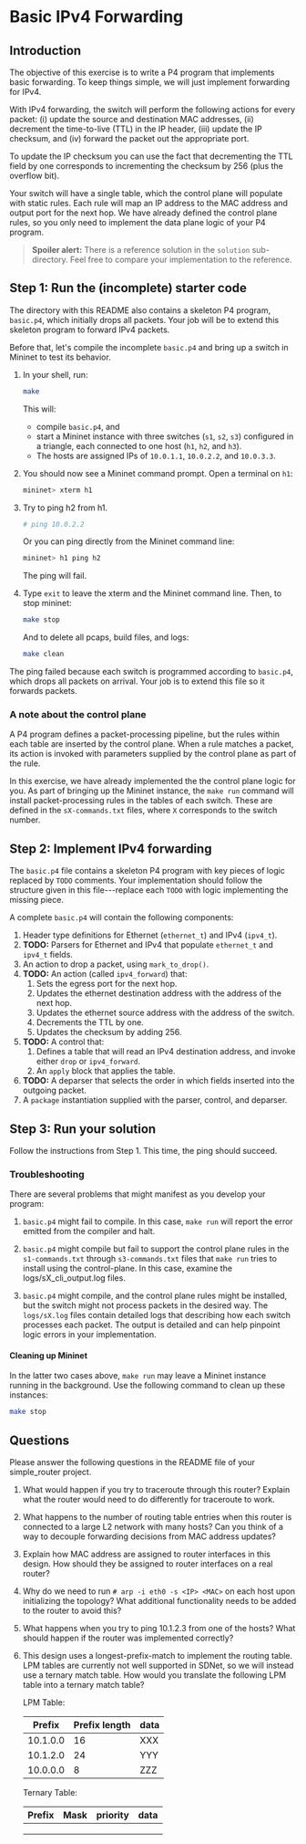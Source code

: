 # Basic IPv4 Forwarding

## Introduction

The objective of this exercise is to write a P4 program that
implements basic forwarding. To keep things simple, we will just
implement forwarding for IPv4.

With IPv4 forwarding, the switch will perform the following actions
for every packet: (i) update the source and destination MAC addresses,
(ii) decrement the time-to-live (TTL) in the IP header, (iii) update
the IP checksum, and (iv) forward the packet out the appropriate port.

To update the IP checksum you can use the fact that decrementing the
TTL field by one corresponds to incrementing the checksum by 256 (plus
the overflow bit).

Your switch will have a single table, which the control plane will
populate with static rules. Each rule will map an IP address to the
MAC address and output port for the next hop. We have already defined
the control plane rules, so you only need to implement the data plane
logic of your P4 program.

> **Spoiler alert:** There is a reference solution in the `solution`
> sub-directory. Feel free to compare your implementation to the
> reference.

## Step 1: Run the (incomplete) starter code

The directory with this README also contains a skeleton P4 program,
`basic.p4`, which initially drops all packets. Your job will be to
extend this skeleton program to forward IPv4 packets.

Before that, let's compile the incomplete `basic.p4` and bring
up a switch in Mininet to test its behavior.

1. In your shell, run:
   ```bash
   make
   ```
   This will:
   * compile `basic.p4`, and
   * start a Mininet instance with three switches (`s1`, `s2`, `s3`)
     configured in a triangle, each connected to one host (`h1`, `h2`,
     and `h3`).
   * The hosts are assigned IPs of `10.0.1.1`, `10.0.2.2`, and `10.0.3.3`.

2. You should now see a Mininet command prompt. Open a terminal on `h1`:
   ```bash
   mininet> xterm h1
   ```
3. Try to ping h2 from h1.
   ```bash
   # ping 10.0.2.2
   ```
   Or you can ping directly from the Mininet command line:
   ```bash
   mininet> h1 ping h2
   ```
   The ping will fail.

4. Type `exit` to leave the xterm and the Mininet command line.
   Then, to stop mininet:
   ```bash
   make stop
   ```
   And to delete all pcaps, build files, and logs:
   ```bash
   make clean
   ```

The ping failed because each switch is programmed according to
`basic.p4`, which drops all packets on arrival. Your job is to
extend this file so it forwards packets.

### A note about the control plane

A P4 program defines a packet-processing pipeline, but the rules
within each table are inserted by the control plane. When a rule
matches a packet, its action is invoked with parameters supplied by
the control plane as part of the rule.

In this exercise, we have already implemented the the control plane
logic for you. As part of bringing up the Mininet instance, the
`make run` command will install packet-processing rules in the tables of
each switch. These are defined in the `sX-commands.txt` files, where
`X` corresponds to the switch number.

## Step 2: Implement IPv4 forwarding

The `basic.p4` file contains a skeleton P4 program with key pieces of
logic replaced by `TODO` comments. Your implementation should follow
the structure given in this file---replace each `TODO` with logic
implementing the missing piece.

A complete `basic.p4` will contain the following components:

1. Header type definitions for Ethernet (`ethernet_t`) and IPv4 (`ipv4_t`).
2. **TODO:** Parsers for Ethernet and IPv4 that populate `ethernet_t` and `ipv4_t` fields.
3. An action to drop a packet, using `mark_to_drop()`.
4. **TODO:** An action (called `ipv4_forward`) that:
	1. Sets the egress port for the next hop. 
	2. Updates the ethernet destination address with the address of the next hop. 
	3. Updates the ethernet source address with the address of the switch. 
	4. Decrements the TTL by one.
	4. Updates the checksum by adding 256.
5. **TODO:** A control that:
    1. Defines a table that will read an IPv4 destination address, and
       invoke either `drop` or `ipv4_forward`.
    2. An `apply` block that applies the table.   
6. **TODO:** A deparser that selects the order
    in which fields inserted into the outgoing packet.
7. A `package` instantiation supplied with the parser, control, and deparser.

## Step 3: Run your solution

Follow the instructions from Step 1. This time, the ping should succeed.

### Troubleshooting

There are several problems that might manifest as you develop your program:

1. `basic.p4` might fail to compile. In this case, `make run` will
report the error emitted from the compiler and halt.

2. `basic.p4` might compile but fail to support the control plane
rules in the `s1-commands.txt` through `s3-commands.txt` files that
`make run` tries to install using the control-plane. In this case,
examine the logs/sX_cli_output.log files.

3. `basic.p4` might compile, and the control plane rules might be
installed, but the switch might not process packets in the desired
way. The `logs/sX.log` files contain detailed logs that describing
how each switch processes each packet. The output is detailed and can
help pinpoint logic errors in your implementation.


#### Cleaning up Mininet

In the latter two cases above, `make run` may leave a Mininet instance
running in the background. Use the following command to clean up
these instances:

```bash
make stop
```

## Questions

Please answer the following questions in the README file of your simple_router
project.

1. What would happen if you try to traceroute through this router? Explain
   what the router would need to do differently for traceroute to work.
2. What happens to the number of routing table entries when this router
   is connected to a large L2 network with many hosts? Can you think of a
   way to decouple forwarding decisions from MAC address updates?
3. Explain how MAC address are assigned to router interfaces in this design.
   How should they be assigned to router interfaces on a real router?
4. Why do we need to run `# arp -i eth0 -s <IP> <MAC>` on each host upon
   initializing the topology? What additional functionality needs to be added
   to the router to avoid this?
5. What happens when you try to ping 10.1.2.3 from one of the hosts? What
   should happen if the router was implemented correctly?
6. This design uses a longest-prefix-match to implement the routing table. LPM
   tables are currently not well supported in SDNet, so we will instead use a
   ternary match table. How would you translate the following LPM table into a
   ternary match table?

   LPM Table:

   Prefix   | Prefix length | data
   ---------|---------------|-----
   10.1.0.0 | 16            | XXX
   10.1.2.0 | 24            | YYY
   10.0.0.0 | 8             | ZZZ


   Ternary Table:

   Prefix   |     Mask    | priority | data
   ---------|-------------|----------|-----
            |             |          |
            |             |          |
            |             |          |

